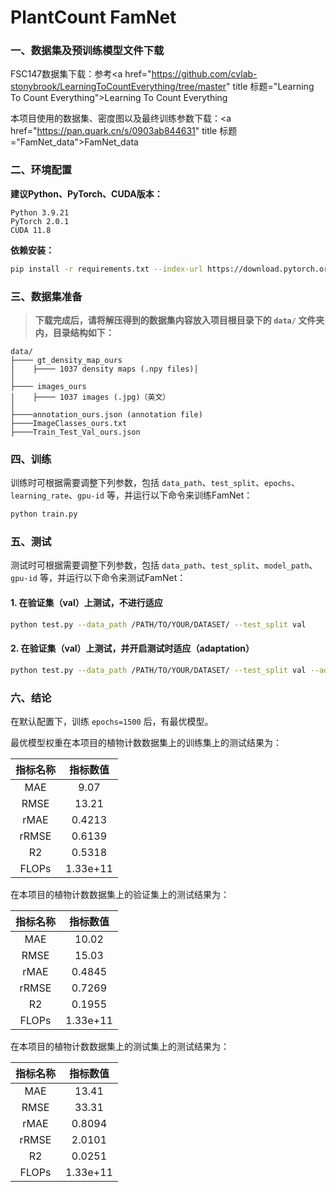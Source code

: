 # PlantCount FamNet

### 一、数据集及预训练模型文件下载

FSC147数据集下载：参考<a href="https://github.com/cvlab-stonybrook/LearningToCountEverything/tree/master" title   标题="Learning To Count Everything">Learning To Count Everything</a>

本项目使用的数据集、密度图以及最终训练参数下载：<a href="https://pan.quark.cn/s/0903ab844631" title   标题="FamNet_data">FamNet_data</a>

### 二、环境配置

**建议Python、PyTorch、CUDA版本：**

```
Python 3.9.21
PyTorch 2.0.1
CUDA 11.8
```

**依赖安装：**

```bash   ”“bash
pip install -r requirements.txt --index-url https://download.pytorch.org/whl/cu118
```

### 三、数据集准备

> **下载完成后，请将解压得到的数据集内容放入项目根目录下的 `data/` 文件夹内，目录结构如下：**
````
data/
├──── gt_density_map_ours
│    ├──── 1037 density maps (.npy files)│
│    
├──── images_ours
│    ├──── 1037 images (.jpg)（英文）
│ 
├────annotation_ours.json (annotation file)
├────ImageClasses_ours.txt
├────Train_Test_Val_ours.json
````

### 四、训练

训练时可根据需要调整下列参数，包括 `data_path`、`test_split`、`epochs`、`learning_rate`、`gpu-id` 等，并运行以下命令来训练FamNet：
```bash   ”“bash
python train.py
```

### 五、测试

测试时可根据需要调整下列参数，包括 `data_path`、`test_split`、`model_path`、`gpu-id` 等，并运行以下命令来测试FamNet：
#### 1. 在验证集（val）上测试，不进行适应
```bash   ”“bash
python test.py --data_path /PATH/TO/YOUR/DATASET/ --test_split val
```

#### 2. 在验证集（val）上测试，并开启测试时适应（adaptation）
```bash   ”“bash
python test.py --data_path /PATH/TO/YOUR/DATASET/ --test_split val --adapt
```

### 六、结论

在默认配置下，训练 `epochs=1500` 后，有最优模型。

最优模型权重在本项目的植物计数数据集上的训练集上的测试结果为：

|         指标名称         |    指标数值     |
| :----------------------: | :-------------: |
|           MAE            |      9.07       |
|           RMSE           |     13.21       |   
|           rMAE           |     0.4213      |
|          rRMSE           |     0.6139      |
|            R2            |     0.5318      |  
|          FLOPs           |   1.33e+11      |   

在本项目的植物计数数据集上的验证集上的测试结果为：

|         指标名称         |    指标数值     |
| :----------------------: | :-------------: |
|           MAE            |     10.02       |
|           RMSE           |     15.03       |  
|           rMAE           |     0.4845      |
|          rRMSE           |     0.7269      |
|            R2            |     0.1955      |  
|          FLOPs           |   1.33e+11      |  

在本项目的植物计数数据集上的测试集上的测试结果为：

|         指标名称         |    指标数值     |
| :----------------------: | :-------------: |
|           MAE            |     13.41       |
|           RMSE           |     33.31       |  
|           rMAE           |     0.8094      |
|          rRMSE           |     2.0101      |
|            R2            |     0.0251      |  
|          FLOPs           |   1.33e+11      |  
